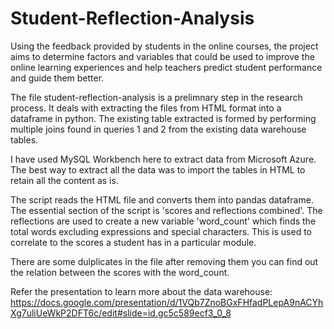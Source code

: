 # Student-Reflection-Analysis
Using the feedback provided by students in the online courses, the project aims to determine factors and variables that could be used to improve the online learning experiences and help teachers predict student performance and guide them better. 

The file student-reflection-analysis is a prelimnary step in the research process. It deals with extracting the files from HTML format into a dataframe in python. 
The existing table extracted is formed by performing multiple joins found in queries 1 and 2 from the existing data warehouse tables.

I have used MySQL Workbench here to extract data from Microsoft Azure. The best way to extract all the data was to import the tables in HTML to retain all the content as is. 

The script reads the HTML file and converts them into pandas dataframe. The essential section of the script is 'scores and reflections combined'. The reflections are used to create a new variable 'word_count' which finds the total words excluding expressions and special characters. This is used to correlate to the scores a student has in a particular module. 

There are some dulplicates in the file after removing them you can find out the relation between the scores with the word_count.

Refer the presentation to learn more about the data warehouse: https://docs.google.com/presentation/d/1VQb7ZnoBGxFHfadPLepA9nACYhXg7uliUeWkP2DFT6c/edit#slide=id.gc5c589ecf3_0_8
